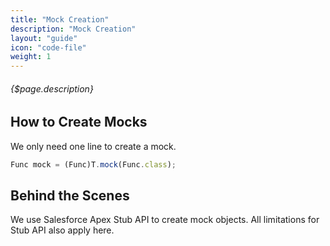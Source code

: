 ```yaml
---
title: "Mock Creation"
description: "Mock Creation"
layout: "guide"
icon: "code-file"
weight: 1
---
```


###### {$page.description}

<article id="1">

## How to Create Mocks

We only need one line to create a mock.

```javascript
Func mock = (Func)T.mock(Func.class);
```

</article>

<article id="2">

## Behind the Scenes

We use Salesforce Apex Stub API to create mock objects. All limitations for Stub API also apply here.

</article>
